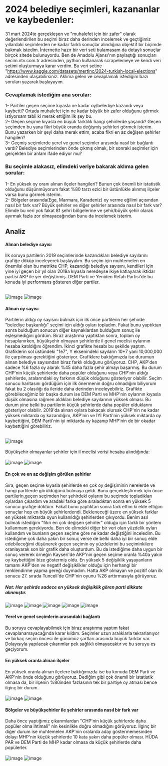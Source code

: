 # 2024 belediye seçimleri, kazananlar ve kaybedenler:
31 mart 2024te gerçekleşen ve "muhalefet için bir zafer" olarak değerlendirilen bu seçimi biraz daha derinden incelemek ve geçtiğimiz yıllardaki seçimlerden ne kadar farklı sonuçlar alındığına objektif bir biçimde bakmak istedim. İnternette hazır bir veri seti bulamasam da detaylı sonuçlar birçok sitede bulunuyordu. Ben de Anadolu Ajansı'nın paylaştığı sonuçları secim.ntv.com.tr adresinden, python kullanarak scrapelemeye ve kendi veri setimi oluşturmaya karar verdim. Bu veri setine "https://www.kaggle.com/datasets/mertinc/2024-turkish-local-elections" adresinden ulaşabilirsiniz. Aklıma gelen ve cevaplamak istediğim bazı soruları yazarak başlayayım.

### Cevaplamak istediğim ana sorular:
1- Partiler geçen seçime kıyasla ne kadar oy/belediye kazandı veya kaybetti? Ortada muhalefet için ne kadar büyük bir zafer olduğunu görmek istiyorsam tabii ki merak ettiğim ilk şey bu. <br/>
2- Geçen seçime kıyasla en büyük farklılık hangi şehirlerde yaşandı? Geçen seçimden bu yana fikri büyük oranda değişmiş şehirleri görmek isterim. Bunu yazarken bir şeyi daha merak ettim, acaba fikri en az değişen şehirler hangileri? <br/>
3- Geçmiş seçimlerde yerel ve genel seçimler arasında nasıl bir bağlantı vardı? Belediye seçimlerinden önde çıkmış olmak, bir sonraki seçimler için gerçekten bir anlam ifade ediyor mu? 

### Bu seçimle alakasız, elimdeki veriye bakarak aklıma gelen sorular:
1- En yüksek oy oranı alınan ilçeler hangileri? Bunun çok önemli bir istatistik olduğunu düşünmüyorum fakat %80 tarzı ezici bir üstünlükle alınmış ilçeler varsa bunu görmek isterim. <br/>
2- Bölgeler arasında(Ege, Marmara, Karadeniz) oy verme eğilimi açısından nasıl bir fark var? Büyük şehirler ve diğer şehirler arasında nasıl bir fark var? Elimde bu veri yok fakat 81 şehri bölgelerine ve şehir/büyük şehir olarak ayırmak fazla zor olmayacağından bunu da incelemek isterim.

## Analiz
#### Alınan belediye sayısı
İlk soruya partilerin 2019 seçimlerinde kazandıkları belediye sayılarını grafiğe döküp inceleyerek başlayalım. Bu seçim için muhtemelen en önemlisi olan bu metrikte CHP, kazandığı belediye sayısını, kendileri için yine iyi geçen bir yıl olan 2019a kıyasla neredeyse ikiye katlayarak iktidar partisi AKP ile yer değiştirmiş. DEM Parti ve Yeniden Refah Partisi'de bu konuda iyi performans gösteren diğer partiler.
<br/><br/>

![image](https://github.com/Mert-Ince/Secim_DS/assets/120698325/822ee742-f766-4b54-a289-550e566d100d)
![image](https://github.com/Mert-Ince/Secim_DS/assets/120698325/e8e92b14-923a-4a41-b523-99cbd684e52c)
#### Alınan oy sayısı
Partilerin aldığı oy sayısını bulmak için ilk önce partilerin her şehirde "belediye başkanlığı" seçimi için aldığı oyları topladım. Fakat bunu yaptıktan sonra bulduğum sonucun diğer kaynaklardan bulduğum sonuç ile eşleşmediğini gördüm. Biraz araştırma yaptıktan sonra, toplam oy hesaplanırken, büyükşehir olmayan şehirlerde il genel meclisi oylarının hesaba katıldığını öğrendim. İkinci grafikte hesabı bu şekilde yaptım. Grafiklerin sol üstündeki "1e7", Y eksenindeki sayıların 10*7 yani 10,000,000 ile çarpılması gerektiğini gösteriyor. Grafiklere baktığımızda ise durumun alınan belediye sayısından biraz farklı olduğunu görüyoruz. CHP, AKP'den sadece %6 fazla oy alarak %45 daha fazla şehir almayı başarmış. Bu durum CHP'nin küçük şehirlerde daha popüler olduğunu veya CHP'nin aldığı şehirlerde, aralarındaki oy farkının düşük olduğunu gösteriyor olabilir. Seçim sonucu haritasını gördüğüm için ilk önermenin doğru olmadığını biliyorum fakat bu 2 olasılığı da ileride daha derinden inceleyebiliriz. Grafikte görebileceğimiz bir başka durum ise DEM Parti ve MHP'nin oylarının kıyasla düşük olmasına rağmen aldıkları belediye sayılarının yüksek olması. Bu durum yine belki bu partilerin küçük şehirlerde daha popüler olduklarını gösteriyor olabilir. 2019'da alınan oylara bakacak olursak CHP'nin ne kadar yüksek miktarda oy kazandığını, AKP'nin ve İYİ Parti'nin yüksek miktarda oy kaybettiğini, DEM Parti'nin iyi miktarda oy kazanıp MHP'nin de bir okadar kaybettiğini görebiliriz. 
<br/><br/>
 
![image](https://github.com/Mert-Ince/Secim_DS/assets/120698325/e34c1782-c1a2-4da5-925d-559114f7e289)<br/><br/>
Büyükşehir olmayanlar şehirler için il meclisi verisi hesaba alındığında: <br/><br/>
![image](https://github.com/Mert-Ince/Secim_DS/assets/120698325/b9b9a323-e36b-47a9-9ff0-146947402443)
![image](https://github.com/Mert-Ince/Secim_DS/assets/120698325/d549def5-ed9d-483f-81b2-eef15c9fee40)
#### En çok ve en az değişim görülen şehirler
Sıra, geçen seçime kıyasla şehirlerde en çok oy değişiminin nerelerde ve hangi partilerde görüldüğünü bulmaya geldi. Bunu gerçekleştirmek için önce partilerin,geçen seçimden her şehirdeki oylarını bu seçimde topladıkları oylardan çıkardım ve aradaki farka göre sıraladıktan sonra en yüksek 5 sonucu grafiğe döktüm. Fakat bunu yaptıktan sonra fark ettim ki elde ettiğim sonuçlar hep en büyük şehirlerdendi. Bekleneceği üzere en yüksek farklar en yüksek miktarda oyun kullanıldığı şehirlerden çıkıyordu. Benim asıl bulmak istediğim "fikri en çok değişen şehirler" olduğu için farklı bir yöntem kullanmam gerekiyordu. Ben de elimdeki diğer bir veri olan yüzdelik oyları kullandım ve bunların geçen seçime göre ne kadar değiştiğini inceledim. Bu istediğime çok daha yakın bir sonuç verse de belki daha iyi bir sonuç elde edebileceğimi düşünerek geçen seçimin oy yüzdelerini bu seçiminkilere oranlayarak son bir grafik daha oluşturdum. Bu da istediğime daha uygun bir sonuç vererek örneğin Kayseri'de AKP'nin geçen seçime oranla %40a yakın oy kaybettiğini bize göstermiş oldu. En yüksek 5 değişiklik yaşayanların tamamı AKP'den ve negatif değişiklikler olduğu için herhangi bir renklendirme yapma gereği duymadım. Hatta AKP olmayan ve pozitif olan ilk sonucu 27. sırada Tunceli'de CHP'nin oyunu %26 arttırmasıyla görüyoruz. 
<br/>
##### Not: Her şehirde sadece en yüksek değişiklik gören parti dikkate alınmıştır.
![image](https://github.com/Mert-Ince/Secim_DS/assets/120698325/850cbef8-727a-4a74-8724-af05e9e45802)
![image](https://github.com/Mert-Ince/Secim_DS/assets/120698325/a0492bf4-66c8-4df4-adcc-a70ba65a20e6)
![image](https://github.com/Mert-Ince/Secim_DS/assets/120698325/9d328a4c-c235-4972-b81e-33e1dc787ba9)
![image](https://github.com/Mert-Ince/Secim_DS/assets/120698325/db5125fb-3682-4b49-828c-edb3d74e4060)
![image](https://github.com/Mert-Ince/Secim_DS/assets/120698325/cd583828-5cd8-4605-a7b5-aea30690b344)
#### Yerel ve genel seçimlerin arasındaki bağlantı
Bu soruyu cevaplayabilmek için biraz araştırma yaptım fakat cevaplanamayacağında karar kıldım. Seçimler uzun aralıklarla tekrarlanıyor ve birkaç seçim öncesi ile günümüz şartları arasında büyük farklar var. Dolayısıyla yapılacak çıkarımlar pek sağlıklı olmayacaktır ve bu soruyu es geçiyorum.
#### En yüksek oranla alınan ilçeler
En yüksek oranla alınan ilçelere baktığımızda ise bu konuda DEM Parti ve AKP'nin önde olduğunu görüyoruz. Dediğim gibi çok önemli bir istatistik olmasa da, bir ilçenin %80inden fazlasının tek bir partiye oy atması bence ilginç bir durum.
<br/><br/>
![image](https://github.com/Mert-Ince/Secim_DS/assets/120698325/4f03ceef-7037-4579-be29-575ec2a8ddde)
![image](https://github.com/Mert-Ince/Secim_DS/assets/120698325/eb378370-a1d8-403e-bf1d-f31c1236187a)
#### Bölgeler ve büyükşehirler ile şehirler arasında nasıl bir fark var
Daha önce yaptığımız çıkarımlardan "CHP'nin küçük şehirlerde daha popüler olma ihtimali" nin kesinlikle doğru olmadığını görüyoruz. İlginç bir diğer durum ise muhtemelen AKP'nin oralarda aday göstermemesinden dolayı MHP'nin küçük şehirlerde 10 kata yakın daha popüler olması. HÜDA PAR ve DEM Parti de MHP kadar olmasa da küçük şehirlerde daha popülerler.
<br/><br/>
![image](https://github.com/Mert-Ince/Secim_DS/assets/120698325/56ab7025-2c1e-4878-ad41-217841d5a2e9)
![image](https://github.com/Mert-Ince/Secim_DS/assets/120698325/cbebde3b-b8bd-4a1f-bc83-4c72930846e9)










